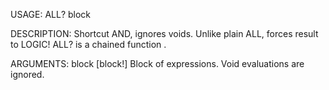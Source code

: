 USAGE:
     ALL? block 

DESCRIPTION:
     Shortcut AND, ignores voids. Unlike plain ALL, forces result to LOGIC!
     ALL? is a chained function .

ARGUMENTS:
    block [block!]
        Block of expressions.  Void evaluations are ignored.
